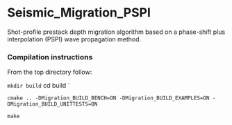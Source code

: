 # Seismic_Migration_PSPI
Shot-profile prestack depth migration algorithm based on a phase-shift plus interpolation (PSPI) wave propagation method.

### Compilation instructions

From the top directory follow:

` mkdir build `
  cd build `

` cmake .. -DMigration_BUILD_BENCH=ON -DMigration_BUILD_EXAMPLES=ON -DMigration_BUILD_UNITTESTS=ON `

` make `
